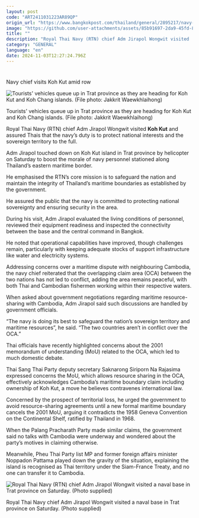 ```yaml
---
layout: post
code: "ART2411031223AR89QP"
origin_url: "https://www.bangkokpost.com/thailand/general/2895217/navy-chief-visits-koh-kut-amid-row"
image: "https://github.com/user-attachments/assets/85b91697-2da9-45fd-82ae-04f6a7a628bb"
title: ""
description: "Royal Thai Navy (RTN) chief Adm Jirapol Wongwit visited  Koh Kut  and assured Thais that the navy’s duty is to protect national interests and the sovereign territory to the full."
category: "GENERAL"
language: "en"
date: 2024-11-03T12:27:24.796Z
---
```


# 

Navy chief visits Koh Kut amid row

![Tourists' vehicles queue up in Trat province as they are heading for Koh Kut and Koh Chang islands. (File photo: Jakkrit Waewkhlaihong)](https://github.com/user-attachments/assets/e2d1862f-0c94-4b94-b10a-4d887b22709f)

Tourists' vehicles queue up in Trat province as they are heading for Koh Kut and Koh Chang islands. (File photo: Jakkrit Waewkhlaihong)

Royal Thai Navy (RTN) chief Adm Jirapol Wongwit visited **Koh Kut** and assured Thais that the navy’s duty is to protect national interests and the sovereign territory to the full.

Adm Jirapol touched down on Koh Kut island in Trat province by helicopter on Saturday to boost the morale of navy personnel stationed along Thailand’s eastern maritime border.

He emphasised the RTN’s core mission is to safeguard the nation and maintain the integrity of Thailand’s maritime boundaries as established by the government.

He assured the public that the navy is committed to protecting national sovereignty and ensuring security in the area.

During his visit, Adm Jirapol evaluated the living conditions of personnel, reviewed their equipment readiness and inspected the connectivity between the base and the central command in Bangkok.

He noted that operational capabilities have improved, though challenges remain, particularly with keeping adequate stocks of support infrastructure like water and electricity systems.

Addressing concerns over a maritime dispute with neighbouring Cambodia, the navy chief reiterated that the overlapping claim area (OCA) between the two nations has not led to conflict, adding the area remains peaceful, with both Thai and Cambodian fishermen working within their respective waters.

When asked about government negotiations regarding maritime resource-sharing with Cambodia, Adm Jirapol said such discussions are handled by government officials.

“The navy is doing its best to safeguard the nation’s sovereign territory and maritime resources”, he said. “The two countries aren’t in conflict over the OCA.”

Thai officials have recently highlighted concerns about the 2001 memorandum of understanding (MoU) related to the OCA, which led to much domestic debate.

Thai Sang Thai Party deputy secretary Saknarong Siriporn Na Rajasima expressed concerns the MoU, which allows resource sharing in the OCA, effectively acknowledges Cambodia’s maritime boundary claim including ownership of Koh Kut, a move he believes contravenes international law.

Concerned by the prospect of territorial loss, he urged the government to avoid resource-sharing agreements until a new formal maritime boundary cancels the 2001 MoU, arguing it contradicts the 1958 Geneva Convention on the Continental Shelf, ratified by Thailand in 1968.

When the Palang Pracharath Party made similar claims, the government said no talks with Cambodia were underway and wondered about the party’s motives in claiming otherwise.

Meanwhile, Pheu Thai Party list MP and former foreign affairs minister Noppadon Pattama played down the gravity of the situation, explaining the island is recognised as Thai territory under the Siam-France Treaty, and no one can transfer it to Cambodia.

![Royal Thai Navy (RTN) chief Adm Jirapol Wongwit visited a naval base in Trat province on Saturday. (Photo supplied)](https://github.com/user-attachments/assets/fce838ba-fff2-438f-b76a-3bae3cf93ad8)

Royal Thai Navy chief Adm Jirapol Wongwit visited a naval base in Trat province on Saturday. (Photo supplied)
